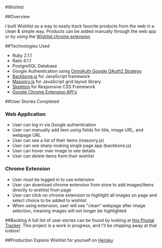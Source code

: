 #Wishlist

##Overview

I built Wishlist as a way to easily track favorite products from the web in a clean & simple way. Products can be added manually through the web app or by using the [Wishlist chrome extension](https://chrome.google.com/webstore/detail/lopficaepgghcelaeifkmgpcfhfdlkik "Wishlist Chrome Extension").


##Technologies Used
* Ruby 2.1.1
* Rails 4.1.1
* PostgreSQL Database
* Google Authentication using [OmniAuth Google OAuth2 Strategy](https://github.com/zquestz/omniauth-google-oauth2 "OmniAuth Google OAuth2 Strategy")
* [Backbone.js](http://backbonejs.org/ "Backbone.js") for JavaScript framework
* [Masonry.js](http://masonry.desandro.com/ "Masonry.js") for  JavaScript grid layout library
* [Skeleton](http://www.getskeleton.com/ "Skeleton") for Responsive CSS Framework
* [Google Chrome Extension API's](https://developer.chrome.com/extensions/api_index "Google Chrome Extension API's")

##User Stories Completed
### Web Application
* User can log in via Google authentication
* User can manually add item using fields for title, image URL, and webpage URL
* User can see a list of their items (masonry.js)
* User can see sharp-looking single page app (backbone.js)
* User can hover over image to see details
* User can delete items from their wishlist
### Chrome Extension
* User must be logged in to use extension
* User can download chrome extension from store to add images/items directly to wishlist from page
* User can click on chrome extension to highlight all images on page and select choice to be added to wishlist
* When using extension, user will see "clean" webpage after image selection, meaning images will not longer be highlighted

##Backlog
A full list of user stories can be found by looking at [this Pivotal Tracker](https://www.pivotaltracker.com/s/projects/1119660 "Pivotal Tracker"). This project is a work in progress, and I'll be chipping away at that icebox!

##Production
Explore Wishlist for yourself on [Heroku](http://w1shlist.herokuapp.com/)


